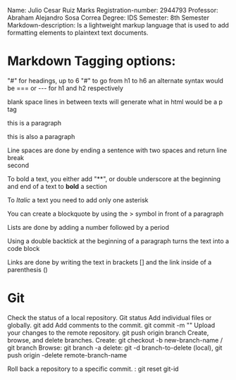 Name: Julio Cesar Ruiz Marks
Registration-number: 2944793
Professor: Abraham Alejandro Sosa Correa
Degree: IDS
Semester: 8th Semester
Markdown-description: Is a lightweight markup language that is used to add formatting elements to plaintext text documents.

Markdown Tagging options:
==================
"#" for headings, up to 6 "#" to go from h1 to h6 an alternate syntax would be === or --- for h1 and h2 respectively

blank space lines in between texts will generate what in html would be a p tag

this is a paragraph

this
is also
a paragraph

Line spaces are done by ending a sentence with two spaces and return
line break  
second

To bold a text, you either add "**", or double underscore at the beginning and end of a text to __bold__ a section

To *Italic* a text you need to add only one asterisk

You can create a blockquote by using the > symbol in front of a paragraph

Lists are done by adding a number followed by a period

Using a double backtick at the beginning of a paragraph turns the text into a code block 

Links are done by writing the text in brackets [] and the link inside of a parenthesis ()

# Git 
Check the status of a local repository.  Git status
Add individual files or globally. git add 
Add comments to the commit. git commit -m "<comment>"
Upload your changes to the remote repository. git push origin branch
Create, browse, and delete branches. 
    Create: git checkout -b new-branch-name / git branch <branch-name>
    Browse: git branch -a
    delete: git -d branch-to-delete (local), git push origin -delete remote-branch-name

Roll back a repository to a specific commit. : git reset git-id
